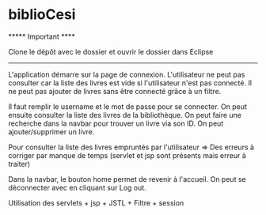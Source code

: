 # biblioCesi
***** Important ****

Clone le dépôt avec le dossier et ouvrir le dossier dans Eclipse

**** ****

L'application démarre sur la page de connexion.
L'utilisateur ne peut pas consulter car la liste des livres est vide si l'utilisateur n'est pas connecté.
Il ne peut pas ajouter de livres sans être connecté grâce à un filtre.

Il faut remplir le username et le mot de passe pour se connecter.
On peut ensuite consulter la liste des livres de la bibliothèque.
On peut faire une recherche dans la navbar pour trouver un livre via son ID.
On peut ajouter/supprimer un livre.

Pour consulter la liste des livres empruntés par l'utilisateur => Des erreurs à corriger par manque de temps (servlet et jsp sont présents mais erreur à traiter)

Dans la navbar, le bouton home permet de revenir à l'accueil.
On peut se déconnecter avec en cliquant sur Log out.


Utilisation des servlets + jsp + JSTL + Filtre + session